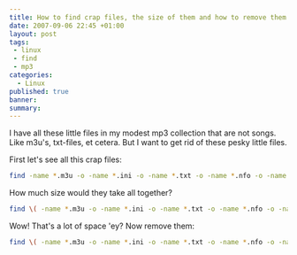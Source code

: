 ```yaml
---
title: How to find crap files, the size of them and how to remove them
date: 2007-09-06 22:45 +01:00
layout: post
tags:
 - linux
 - find
 - mp3
categories:
  - Linux
published: true
banner: 
summary:
---
```

I have all these little files in my modest mp3 collection that are not songs. Like m3u's, txt-files, et cetera. But I want to get rid of these pesky little files. 

First let's see all this crap files:

``` bash
find -name *.m3u -o -name *.ini -o -name *.txt -o -name *.nfo -o -name *.sfv -o -name *.LOG
```

How much size would they take all together?

``` bash
find \( -name *.m3u -o -name *.ini -o -name *.txt -o -name *.nfo -o -name *.sfv -o -name *.LOG \) -exec du -k {} \; | awk '{sum+=$1} END {print sum"KB"}'
```

Wow! That's a lot of space 'ey? Now remove them:

``` bash
find \( -name *.m3u -o -name *.ini -o -name *.txt -o -name *.nfo -o -name *.sfv -o -name *.LOG \) -exec rm -i {} \; 
```